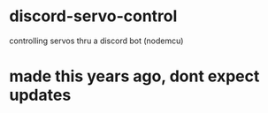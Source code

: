 # discord-servo-control
controlling servos thru a discord bot (nodemcu)

# made this years ago, dont expect updates
